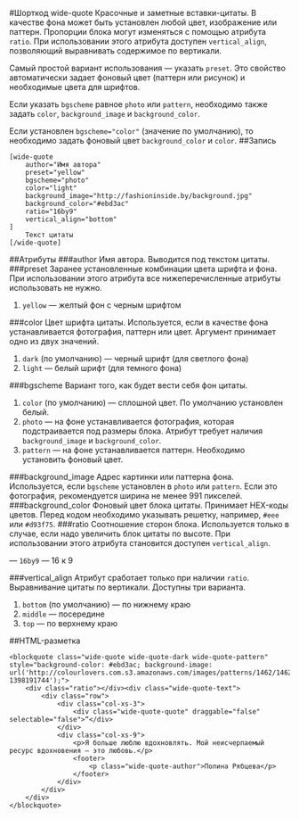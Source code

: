 #Шорткод wide-quote
Красочные и заметные вставки-цитаты. В качестве фона может быть установлен любой цвет, изображение или паттерн. Пропорции блока могут изменяться с помощью атрибута `ratio`. При использовании этого атрибута доступен `vertical_align`, позволяющий выравнивать содержимое по вертикали.

Самый простой вариант использования — указать `preset`. Это свойство автоматически задает фоновый цвет (паттерн или рисунок) и необходимые цвета для шрифтов.

Если указать `bgscheme` равное `photo` или `pattern`, необходимо также задать `color`, `background_image` и `background_color`.

Если установлен `bgscheme="color"` (значение по умолчанию), то необходимо задать фоновый цвет `background_color` и `color`.
##Запись
```
[wide-quote
	author="Имя автора"
	preset="yellow"
	bgscheme="photo"
	color="light"
	background_image="http://fashioninside.by/background.jpg"
	background_color="#ebd3ac"
	ratio="16by9"
	vertical_align="bottom"
]
	Текст цитаты
[/wide-quote]
```
##Атрибуты
###author
Имя автора. Выводится под текстом цитаты.
###preset
Заранее установленные комбинации цвета шрифта и фона. При использовании этого атрибута все нижеперечисленные атрибуты использовать не нужно.

 1. `yellow` — желтый фон с черным шрифтом

###color
Цвет шрифта цитаты. Используется, если в качестве фона устанавливается фотография, паттерн или цвет. Аргумент принимает одно из двух значений.

 1. `dark` (по умолчанию) — черный шрифт (для светлого фона)
 2. `light` — белый шрифт (для темного фона)

###bgscheme
Вариант того, как будет вести себя фон цитаты.

 1. `color` (по умолчанию) — сплошной цвет. По умолчанию установлен белый.
 2. `photo` — на фоне устанавливается фотография, которая подстраивается под размеры блока. Атрибут требует наличия `background_image` и `background_color`.
 3. `pattern` — на фоне устанавливается паттерн. Необходимо установить фоновый цвет.

###background_image
Адрес картинки или паттерна фона. Используется, если `bgscheme` установлен в `photo` или `pattern`. Если это фотография, рекомендуется ширина не менее 991 пикселей.
###background_color
Фоновый цвет блока цитаты. Принимает HEX-коды цветов. Перед кодом необходимо указывать решетку, например, `#eee` или `#d93f75`.
###ratio
Соотношение сторон блока. Используется только в случае, если надо увеличить блок цитаты по высоте. При использовании этого атрибута становится доступен `vertical_align`.

 — `16by9` — 16 к 9

###vertical_align
Атрибут сработает только при наличии `ratio`. Выравнивание цитаты по вертикали. Доступны три варианта.

 1. `bottom` (по умолчанию) — по нижнему краю
 2. `middle` — посередине
 3. `top` — по верхнему краю

##HTML-разметка
```
<blockquote class="wide-quote wide-quote-dark wide-quote-pattern"  style="background-color: #ebd3ac; background-image: url('http://colourlovers.com.s3.amazonaws.com/images/patterns/1462/1462099.png?1398191744');">
	<div class="ratio"></div><div class="wide-quote-text">
		<div class="row">
			<div class="col-xs-3">
				<div class="wide-quote-quote" draggable="false" selectable="false">“</div>
			</div>
			<div class="col-xs-9">
				<p>Я больше люблю вдохновлять. Мой неисчерпаемый ресурс вдохновения – это любовь.</p>
				<footer>
					<p class="wide-quote-author">Полина Рябцева</p>
				</footer>
			</div>
		</div>
	</div>
</blockquote>
```